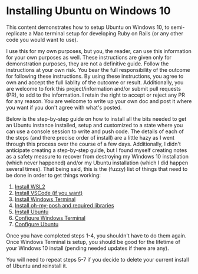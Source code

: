 # Installing Ubuntu on Windows 10

This content demonstrates how to setup Ubuntu on Windows 10, to semi-replicate a Mac terminal setup for developing Ruby on Rails (or any other code you would want to use).

I use this for my own purposes, but you, the reader, can use this information for your own purposes as well. These instructions are given only for demonstration purposes, they are not a definitive guide. Follow the instructions at your own risk. You bear the full responsibility of the outcome for following these instructions. By using these instructions, you agree to own and accept the full liablity of the outcome or result. Additionally, you are welcome to fork this project/information and/or submit pull requests (PR), to add to the information. I retain the right to accept or reject any PR for any reason. You are welcome to write up your own doc and post it where you want if you don't agree with what's posted.

Below is the step-by-step guide on how to install all the bits needed to get an Ubuntu instance installed, setup and customized to a state where you can use a console session to write and push code. The details of each of the steps (and there precise order of install) are a little hazy as I went through this process over the course of a few days. Additionally, I didn't anticipate creating a step-by-step guide, but I found myself creating notes as a safety measure to recover from destroying my Windows 10 installation (which never happened) and/or my Ubuntu installation (which I did happen several times). That being said, this is the (fuzzy) list of things that need to be done in order to get things working:

1. [Install WSL2](https://github.com/scott-knight/ubuntu-on-windows-setup/blob/main/install-wsl2.md)
2. [Install VSCode (if you want)](https://github.com/scott-knight/ubuntu-on-windows-setup/blob/main/install-vscode.md)
3. [Install Windows Terminal](https://github.com/scott-knight/ubuntu-on-windows-setup/blob/main/install-windows-terminal.md)
4. [Install oh-my-posh and required libraries](https://github.com/scott-knight/ubuntu-on-windows-setup/blob/main/Install%20oh-my-posh-and-required-libraries.md)
5. [Install Ubuntu](https://github.com/scott-knight/ubuntu-on-windows-setup/blob/main/install-ubuntu.md)
6. [Configure Windows Terminal](https://github.com/scott-knight/ubuntu-on-windows-setup/blob/main/configure-windows-terminal.md)
7. [Configure Ubuntu](https://github.com/scott-knight/ubuntu-on-windows-setup/blob/main/configure-ubuntu.md)

Once you have completed steps 1-4, you shouldn't have to do them again. Once Windows Terminal is setup, you should be good for the lifetime of your Windows 10 install (pending needed updates if there are any).

You will need to repeat steps 5-7 if you decide to delete your current install of Ubuntu and reinstall it.
